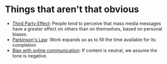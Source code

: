 # Things that aren't that obvious

* [Third Party Effect](https://en.wikipedia.org/wiki/Third-person_effect): People tend to perceive that mass media messages have a greater effect on others than on themselves, based on personal biases.
* [Parkinson's Law](https://en.wikipedia.org/wiki/Parkinson%27s_law): Work expands so as to fill the time available for its completion
* [Bias with online communication](https://github.blog/2015-01-21-how-to-write-the-perfect-pull-request/): If content is neutral, we assume the tone is negative.
